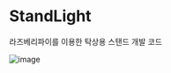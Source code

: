 # StandLight
라즈베리파이를 이용한 탁상용 스탠드 개발 코드


![image](https://user-images.githubusercontent.com/113006249/190307840-ba97e56d-5fbe-461c-92ec-c641596d82f7.png)
